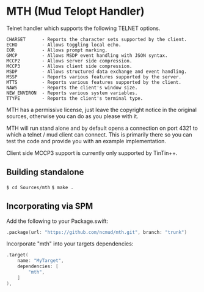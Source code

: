 # MTH (Mud Telopt Handler)

Telnet handler which supports the
following TELNET options.

```
CHARSET      - Reports the character sets supported by the client.
ECHO         - Allows toggling local echo.
EOR          - Allows prompt marking.
GMCP         - Allows MSDP event handling with JSON syntax.
MCCP2        - Allows server side compression.
MCCP3        - Allows client side compression.
MSDP         - Allows structured data exchange and event handling.
MSSP         - Reports various features supported by the server.
MTTS         - Reports various features supported by the client.
NAWS         - Reports the client's window size.
NEW_ENVIRON  - Reports various system variables.
TTYPE        - Reports the client's terminal type.
```

MTH has a permissive license, just leave the copyright notice in the
original sources, otherwise you can do as you please with it.

MTH will run stand alone and by default opens a connection on port
4321 to which a telnet / mud client can connect. This is primarily
there so you can test the code and provide you with an example
implementation.

Client side MCCP3 support is currently only supported by TinTin++.

## Building standalone

`$ cd Sources/mth`
`$ make .`

## Incorporating via SPM

Add the following to your Package.swift:

```swift
.package(url: "https://github.com/ncmud/mth.git", branch: "trunk")
```

Incorporate "mth" into your targets dependencies:

```swift
.target(
    name: "MyTarget",
    dependencies: [
        "mth",
    ]
),
```

